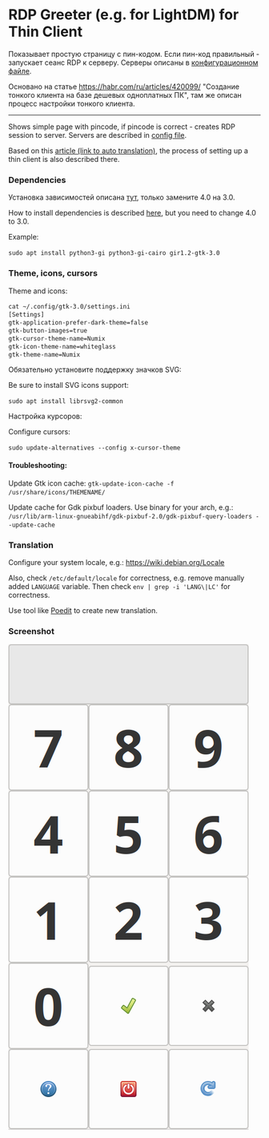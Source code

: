 # RDP Greeter (e.g. for LightDM) for Thin Client

Показывает простую страницу с пин-кодом. Если пин-код правильный - запускает сеанс RDP к серверу.
Серверы описаны в [конфигурационном файле](config.json).

Основано на статье https://habr.com/ru/articles/420099/ "Создание тонкого клиента на базе дешевых одноплатных ПК", там же описан процесс настройки тонкого клиента.

---

Shows simple page with pincode, if pincode is correct - creates RDP session to server.
Servers are described in [config file](config.json).

Based on this [article (link to auto translation)](https://habr-com.translate.goog/ru/articles/420099/?_x_tr_sl=ru&_x_tr_tl=en&_x_tr_hl=en&_x_tr_pto=wapp&_x_tr_hist=true), the process of setting up a thin client is also described there.

### Dependencies
Установка зависимостей описана [тут](https://pygobject.readthedocs.io/en/latest/getting_started.html), только замените 4.0 на 3.0.

How to install dependencies is described [here](https://pygobject.readthedocs.io/en/latest/getting_started.html), but you need to change 4.0 to 3.0.

Example:

`sudo apt install python3-gi python3-gi-cairo gir1.2-gtk-3.0`

### Theme, icons, cursors

Theme and icons:
```
cat ~/.config/gtk-3.0/settings.ini
[Settings]
gtk-application-prefer-dark-theme=false
gtk-button-images=true
gtk-cursor-theme-name=Numix
gtk-icon-theme-name=whiteglass
gtk-theme-name=Numix
```

Обязательно установите поддержку значков SVG:

Be sure to install SVG icons support:

`sudo apt install librsvg2-common`

Настройка курсоров:

Configure cursors:

`sudo update-alternatives --config x-cursor-theme`

#### Troubleshooting:

Update Gtk icon cache: `gtk-update-icon-cache -f /usr/share/icons/THEMENAME/`

Update cache for Gdk pixbuf loaders. Use binary for your arch, e.g.:
`/usr/lib/arm-linux-gnueabihf/gdk-pixbuf-2.0/gdk-pixbuf-query-loaders --update-cache`

### Translation

Configure your system locale, e.g.: https://wiki.debian.org/Locale

Also, check `/etc/default/locale` for correctness, e.g. remove manually added `LANGUAGE` variable. Then check `env | grep -i 'LANG\|LC'` for correctness.

Use tool like [Poedit](https://poedit.net/) to create new translation.

### Screenshot

![screenshot](screenshot.png)
